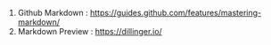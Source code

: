 1. Github Markdown : https://guides.github.com/features/mastering-markdown/
2. Markdown Preview : https://dillinger.io/
